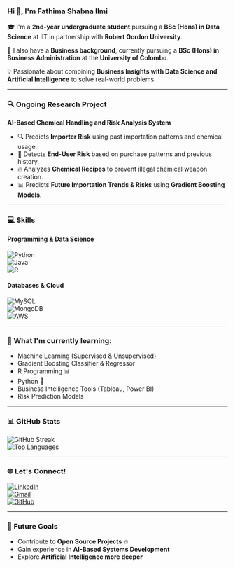 ### Hi 👋, I'm Fathima Shabna Ilmi

🎓 I'm a **2nd-year undergraduate student** pursuing a **BSc (Hons) in Data Science** at IIT in partnership with **Robert Gordon University**.  

📌 I also have a **Business background**, currently pursuing a **BSc (Hons) in Business Administration** at the **University of Colombo**.  

💡 Passionate about combining **Business Insights with Data Science and Artificial Intelligence** to solve real-world problems.  

---

### 🔍 Ongoing Research Project  
**AI-Based Chemical Handling and Risk Analysis System**  
- 🔍 Predicts **Importer Risk** using past importation patterns and chemical usage.  
- 🛑 Detects **End-User Risk** based on purchase patterns and previous history.  
- 🔥 Analyzes **Chemical Recipes** to prevent illegal chemical weapon creation.  
- 📊 Predicts **Future Importation Trends & Risks** using **Gradient Boosting Models**.  

---

### 💻 Skills  
#### **Programming & Data Science**  
![Python](https://img.shields.io/badge/Python-3776AB?style=for-the-badge&logo=python&logoColor=white)  
![Java](https://img.shields.io/badge/Java-007396?style=for-the-badge&logo=java&logoColor=white)  
![R](https://img.shields.io/badge/R-276DC3?style=for-the-badge&logo=r&logoColor=white)  

#### **Databases & Cloud**  
![MySQL](https://img.shields.io/badge/MySQL-4479A1?style=for-the-badge&logo=mysql&logoColor=white)  
![MongoDB](https://img.shields.io/badge/MongoDB-47A248?style=for-the-badge&logo=mongodb&logoColor=white)  
![AWS](https://img.shields.io/badge/AWS-232F3E?style=for-the-badge&logo=amazon-aws&logoColor=white)  

---

### 💪 What I'm currently learning:  
- Machine Learning (Supervised & Unsupervised)  
- Gradient Boosting Classifier & Regressor  
- R Programming 📊  
- Python 🐍  
- Business Intelligence Tools (Tableau, Power BI)  
- Risk Prediction Models  

---

### 📊 GitHub Stats  
![GitHub Streak](https://github-readme-streak-stats.herokuapp.com/?user=ShabnaIlmi&theme=radical)  
![Top Languages](https://github-readme-stats.vercel.app/api/top-langs/?username=ShabnaIlmi&layout=compact&theme=radical)  

---

### 🌐 Let's Connect!  
[![LinkedIn](https://img.shields.io/badge/LinkedIn-0A66C2?style=for-the-badge&logo=linkedin&logoColor=white)](https://www.linkedin.com/in/shabna-ilmi/)  
[![Gmail](https://img.shields.io/badge/Gmail-D14836?style=for-the-badge&logo=gmail&logoColor=white)](mailto:ilmishabna03@gmail.com)  
[![GitHub](https://img.shields.io/badge/GitHub-181717?style=for-the-badge&logo=github&logoColor=white)](https://github.com/ShabnaIlmi/ShabnaIlmi)  

---

### 📌 Future Goals  
- Contribute to **Open Source Projects** 🔥  
- Gain experience in **AI-Based Systems Development**  
- Explore **Artificial Intelligence more deeper**  

